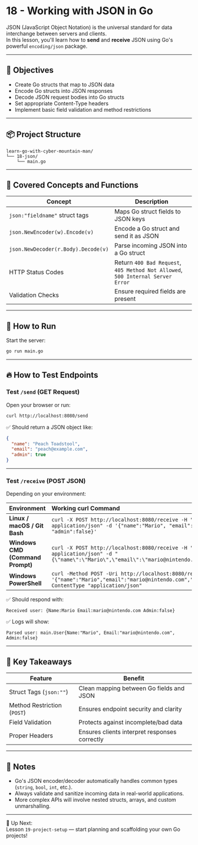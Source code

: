 # 18 - Working with JSON in Go

JSON (JavaScript Object Notation) is the universal standard for data interchange between servers and clients.  
In this lesson, you'll learn how to **send** and **receive** JSON using Go's powerful `encoding/json` package.

---

## 🎯 Objectives

- Create Go structs that map to JSON data
- Encode Go structs into JSON responses
- Decode JSON request bodies into Go structs
- Set appropriate Content-Type headers
- Implement basic field validation and method restrictions

---

## 📦 Project Structure

```
learn-go-with-cyber-mountain-man/
└── 18-json/
    └── main.go
```

---

## 🔧 Covered Concepts and Functions

| Concept                         | Description |
|----------------------------------|-------------|
| `json:"fieldname"` struct tags   | Maps Go struct fields to JSON keys |
| `json.NewEncoder(w).Encode(v)`   | Encode a Go struct and send it as JSON |
| `json.NewDecoder(r.Body).Decode(v)` | Parse incoming JSON into a Go struct |
| HTTP Status Codes                | Return `400 Bad Request`, `405 Method Not Allowed`, `500 Internal Server Error` |
| Validation Checks                | Ensure required fields are present |

---

## 🧪 How to Run

Start the server:

```bash
go run main.go
```

---

## 🔥 How to Test Endpoints

### Test `/send` (GET Request)

Open your browser or run:

```bash
curl http://localhost:8080/send
```

✅ Should return a JSON object like:

```json
{
  "name": "Peach Toadstool",
  "email": "peach@example.com",
  "admin": true
}
```

---

### Test `/receive` (POST JSON)

Depending on your environment:

| Environment | Working curl Command |
|:------------|:----------------------|
| **Linux / macOS / Git Bash** | ```curl -X POST http://localhost:8080/receive -H "Content-Type: application/json" -d '{"name":"Mario", "email":"mario@nintendo.com", "admin":false}'``` |
| **Windows CMD (Command Prompt)** | ```curl -X POST http://localhost:8080/receive -H "Content-Type: application/json" -d "{\"name\":\"Mario\",\"email\":\"mario@nintendo.com\",\"admin\":false}"``` |
| **Windows PowerShell** | ```curl -Method POST -Uri http://localhost:8080/receive -Body '{"name":"Mario","email":"mario@nintendo.com","admin":false}' -ContentType "application/json"``` |

✅ Should respond with:

```
Received user: {Name:Mario Email:mario@nintendo.com Admin:false}
```

✅ Logs will show:

```
Parsed user: main.User{Name:"Mario", Email:"mario@nintendo.com", Admin:false}
```

---

## 🧠 Key Takeaways

| Feature                  | Benefit |
|---------------------------|---------|
| Struct Tags (`json:""`)    | Clean mapping between Go fields and JSON |
| Method Restriction (`POST`) | Ensures endpoint security and clarity |
| Field Validation           | Protects against incomplete/bad data |
| Proper Headers             | Ensures clients interpret responses correctly |

---

## 📄 Notes

- Go's JSON encoder/decoder automatically handles common types (`string`, `bool`, `int`, etc.).
- Always validate and sanitize incoming data in real-world applications.
- More complex APIs will involve nested structs, arrays, and custom unmarshalling.

---

🔁 Up Next:  
Lesson `19-project-setup` — start planning and scaffolding your own Go projects!

```